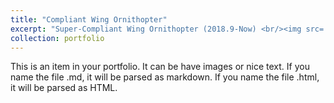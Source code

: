 ```yaml
---
title: "Compliant Wing Ornithopter"
excerpt: "Super-Compliant Wing Ornithopter (2018.9-Now) <br/><img src='/images/USC Raven.png'>"
collection: portfolio
---
```


This is an item in your portfolio. It can be have images or nice text. If you name the file .md, it will be parsed as markdown. If you name the file .html, it will be parsed as HTML. 
